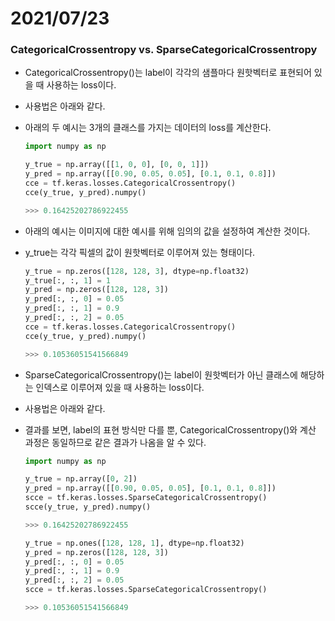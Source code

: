 # 2021/07/23
### CategoricalCrossentropy vs. SparseCategoricalCrossentropy
- CategoricalCrossentropy()는 label이 각각의 샘플마다 원핫벡터로 표현되어 있을 때 사용하는 loss이다.
- 사용법은 아래와 같다.
- 아래의 두 예시는 3개의 클래스를 가지는 데이터의 loss를 계산한다.
  ``` python
  import numpy as np

  y_true = np.array([[1, 0, 0], [0, 0, 1]])
  y_pred = np.array([[0.90, 0.05, 0.05], [0.1, 0.1, 0.8]])
  cce = tf.keras.losses.CategoricalCrossentropy()
  cce(y_true, y_pred).numpy()

  >>> 0.16425202786922455
  ```
- 아래의 예시는 이미지에 대한 예시를 위해 임의의 값을 설정하여 계산한 것이다.
- y_true는 각각 픽셀의 값이 원핫벡터로 이루어져 있는 형태이다.
  ``` python
  y_true = np.zeros([128, 128, 3], dtype=np.float32)
  y_true[:, :, 1] = 1
  y_pred = np.zeros([128, 128, 3])
  y_pred[:, :, 0] = 0.05
  y_pred[:, :, 1] = 0.9
  y_pred[:, :, 2] = 0.05
  cce = tf.keras.losses.CategoricalCrossentropy()
  cce(y_true, y_pred).numpy()

  >>> 0.10536051541566849
  ```

- SparseCategoricalCrossentropy()는 label이 원핫벡터가 아닌 클래스에 해당하는 인덱스로 이루어져 있을 때 사용하는 loss이다.
- 사용법은 아래와 같다.
- 결과를 보면, label의 표현 방식만 다를 뿐, CategoricalCrossentropy()와 계산 과정은 동일하므로 같은 결과가 나옴을 알 수 있다.
  ``` python
  import numpy as np

  y_true = np.array([0, 2])
  y_pred = np.array([[0.90, 0.05, 0.05], [0.1, 0.1, 0.8]])
  scce = tf.keras.losses.SparseCategoricalCrossentropy()
  scce(y_true, y_pred).numpy()

  >>> 0.16425202786922455
  ```

  ``` python
  y_true = np.ones([128, 128, 1], dtype=np.float32)
  y_pred = np.zeros([128, 128, 3])
  y_pred[:, :, 0] = 0.05
  y_pred[:, :, 1] = 0.9
  y_pred[:, :, 2] = 0.05
  scce = tf.keras.losses.SparseCategoricalCrossentropy()

  >>> 0.10536051541566849
  ```